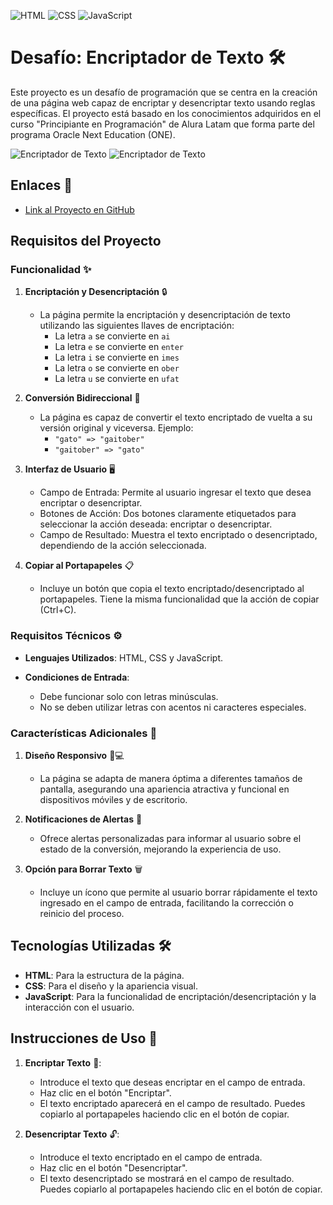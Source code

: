 ![HTML](https://img.shields.io/badge/-HTML-red?style=flat-square&logo=html5&logoColor=white) ![CSS](https://img.shields.io/badge/-CSS-blue?style=flat-square&logo=css3&logoColor=white) ![JavaScript](https://img.shields.io/badge/-JavaScript-yellow?style=flat-square&logo=javascript&logoColor=white)

# Desafío: Encriptador de Texto 🛠️

Este proyecto es un desafío de programación que se centra en la creación de una página web capaz de encriptar y desencriptar texto usando reglas específicas. El proyecto está basado en los conocimientos adquiridos en el curso "Principiante en Programación" de Alura Latam que forma parte del programa Oracle Next Education (ONE).

<img src="https://github.com/user-attachments/assets/945dccc0-c796-46f1-9efa-60ca2d5fedf9" alt="Encriptador de Texto">

<img src="https://github.com/user-attachments/assets/135db6ed-38e9-421f-b086-2fedb99018c5" alt="Encriptador de Texto">

## Enlaces 🔗

- [Link al Proyecto en GitHub](https://lucasmedinamdz.github.io/encriptador-de-texto/)

## Requisitos del Proyecto

### Funcionalidad ✨

1. **Encriptación y Desencriptación** 🔒
   - La página permite la encriptación y desencriptación de texto utilizando las siguientes llaves de encriptación:
     - La letra `a` se convierte en `ai`
     - La letra `e` se convierte en `enter`
     - La letra `i` se convierte en `imes`
     - La letra `o` se convierte en `ober`
     - La letra `u` se convierte en `ufat`

2. **Conversión Bidireccional** 🔄
   - La página es capaz de convertir el texto encriptado de vuelta a su versión original y viceversa. Ejemplo:
     - `"gato" => "gaitober"`
     - `"gaitober" => "gato"`

3. **Interfaz de Usuario** 🖥️
   - Campo de Entrada: Permite al usuario ingresar el texto que desea encriptar o desencriptar.
   - Botones de Acción: Dos botones claramente etiquetados para seleccionar la acción deseada: encriptar o desencriptar.
   - Campo de Resultado: Muestra el texto encriptado o desencriptado, dependiendo de la acción seleccionada.

4. **Copiar al Portapapeles** 📋
   - Incluye un botón que copia el texto encriptado/desencriptado al portapapeles. Tiene la misma funcionalidad que la acción de copiar (Ctrl+C).

### Requisitos Técnicos ⚙️

- **Lenguajes Utilizados**: HTML, CSS y JavaScript.
  
- **Condiciones de Entrada**:
  - Debe funcionar solo con letras minúsculas.
  - No se deben utilizar letras con acentos ni caracteres especiales.

### Características Adicionales 🌟

1. **Diseño Responsivo** 📱💻
   - La página se adapta de manera óptima a diferentes tamaños de pantalla, asegurando una apariencia atractiva y funcional en dispositivos móviles y de escritorio.
     
2. **Notificaciones de Alertas** 🔔
   - Ofrece alertas personalizadas para informar al usuario sobre el estado de la conversión, mejorando la experiencia de uso.
     
3. **Opción para Borrar Texto** 🗑️
   - Incluye un ícono que permite al usuario borrar rápidamente el texto ingresado en el campo de entrada, facilitando la corrección o reinicio del proceso.

## Tecnologías Utilizadas 🛠️

- **HTML**: Para la estructura de la página.
- **CSS**: Para el diseño y la apariencia visual.
- **JavaScript**: Para la funcionalidad de encriptación/desencriptación y la interacción con el usuario.

## Instrucciones de Uso 📝

1. **Encriptar Texto** 🔐:
   - Introduce el texto que deseas encriptar en el campo de entrada.
   - Haz clic en el botón "Encriptar".
   - El texto encriptado aparecerá en el campo de resultado. Puedes copiarlo al portapapeles haciendo clic en el botón de copiar.

2. **Desencriptar Texto** 🔓:
   - Introduce el texto encriptado en el campo de entrada.
   - Haz clic en el botón "Desencriptar".
   - El texto desencriptado se mostrará en el campo de resultado. Puedes copiarlo al portapapeles haciendo clic en el botón de copiar.
